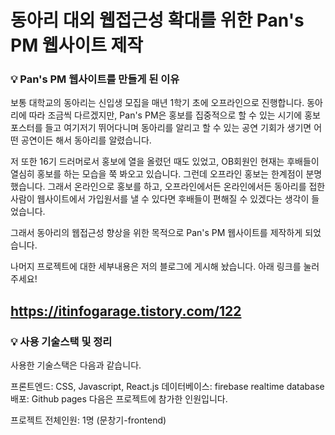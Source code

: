 # 동아리 대외 웹접근성 확대를 위한 Pan's PM 웹사이트 제작

### 💡 Pan's PM 웹사이트를 만들게 된 이유
 
보통 대학교의 동아리는 신입생 모집을 매년 1학기 초에 오프라인으로 진행합니다. 동아리에 따라 조금씩 다르겠지만, Pan's PM은 홍보를 집중적으로 할 수 있는 시기에 홍보포스터를 들고 여기저기 뛰어다니며 동아리를 알리고 할 수 있는 공연 기회가 생기면 어떤 공연이든 해서 동아리를 알렸습니다. 

저 또한 16기 드러머로서 홍보에 열을 올렸던 때도 있었고, OB회원인 현재는 후배들이 열심히 홍보를 하는 모습을 쭉 봐오고 있습니다. 그런데 오프라인 홍보는 한계점이 분명했습니다. 그래서 온라인으로 홍보를 하고, 오프라인에서든 온라인에서든 동아리를 접한 사람이 웹사이트에서 가입원서를 낼 수 있다면 후배들이 편해질 수 있겠다는 생각이 들었습니다.

그래서 동아리의 웹접근성 향상을 위한 목적으로 Pan's PM 웹사이트를 제작하게 되었습니다.

나머지 프로젝트에 대한 세부내용은 저의 블로그에 게시해 놨습니다. 아래 링크를 눌러주세요!

## https://itinfogarage.tistory.com/122

### 💡 사용 기술스택 및 정리

사용한 기술스택은 다음과 같습니다.

프론트엔드: CSS, Javascript, React.js
데이터베이스: firebase realtime database
배포: Github pages
다음은 프로젝트에 참가한 인원입니다.

프로젝트 전체인원: 1명 (문창기-frontend)
